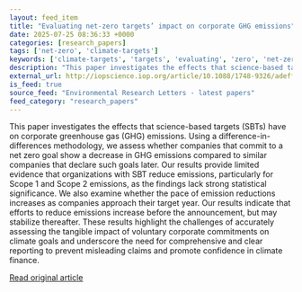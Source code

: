 ```yaml
---
layout: feed_item
title: "Evaluating net-zero targets’ impact on corporate GHG emissions"
date: 2025-07-25 08:36:33 +0000
categories: [research_papers]
tags: ['net-zero', 'climate-targets']
keywords: ['climate-targets', 'targets', 'evaluating', 'zero', 'net-zero']
description: "This paper investigates the effects that science-based targets (SBTs) have on corporate greenhouse gas (GHG) emissions"
external_url: http://iopscience.iop.org/article/10.1088/1748-9326/adeff8
is_feed: true
source_feed: "Environmental Research Letters - latest papers"
feed_category: "research_papers"
---
```


This paper investigates the effects that science-based targets (SBTs) have on corporate greenhouse gas (GHG) emissions. Using a difference-in-differences methodology, we assess whether companies that commit to a net zero goal show a decrease in GHG emissions compared to similar companies that declare such goals later. Our results provide limited evidence that organizations with SBT reduce emissions, particularly for Scope 1 and Scope 2 emissions, as the findings lack strong statistical significance. We also examine whether the pace of emission reductions increases as companies approach their target year. Our results indicate that efforts to reduce emissions increase before the announcement, but may stabilize thereafter. These results highlight the challenges of accurately assessing the tangible impact of voluntary corporate commitments on climate goals and underscore the need for comprehensive and clear reporting to prevent misleading claims and promote confidence in climate finance.

[Read original article](http://iopscience.iop.org/article/10.1088/1748-9326/adeff8)
